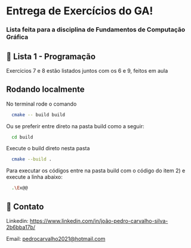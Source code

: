 # Entrega de Exercícios do GA!
### Lista feita para a disciplina de Fundamentos de Computação Gráfica

## 🤖 Lista 1 - Programação
Exercicios 7 e 8 estão listados juntos com os 6 e 9, feitos em aula

## Rodando localmente

No terminal rode o comando
```bash
  cmake -- build build
```
Ou se preferir entre direto na pasta build como a seguir:
```bash
  cd build
```
Execute o build direto nesta pasta
```bash
  cmake --build .
```
Para executar os códigos entre na pasta build com o código do item 2) e execute a linha abaixo:

```bash
  .\Ex@@
```

## 📌 Contato

Linkedin: https://www.linkedin.com/in/joão-pedro-carvalho-silva-2b6bba17b/

Email: pedrocarvalho2021@hotmail.com